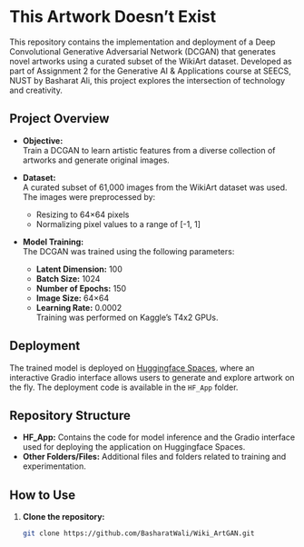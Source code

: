 # This Artwork Doesn’t Exist

This repository contains the implementation and deployment of a Deep Convolutional Generative Adversarial Network (DCGAN) that generates novel artworks using a curated subset of the WikiArt dataset. Developed as part of Assignment 2 for the Generative AI & Applications course at SEECS, NUST by Basharat Ali, this project explores the intersection of technology and creativity.

## Project Overview

- **Objective:**  
  Train a DCGAN to learn artistic features from a diverse collection of artworks and generate original images.

- **Dataset:**  
  A curated subset of 61,000 images from the WikiArt dataset was used. The images were preprocessed by:
  - Resizing to 64×64 pixels
  - Normalizing pixel values to a range of [-1, 1]

- **Model Training:**  
  The DCGAN was trained using the following parameters:
  - **Latent Dimension:** 100  
  - **Batch Size:** 1024  
  - **Number of Epochs:** 150  
  - **Image Size:** 64×64  
  - **Learning Rate:** 0.0002  
  Training was performed on Kaggle’s T4x2 GPUs.

## Deployment

The trained model is deployed on [Huggingface Spaces](https://huggingface.co/spaces/basharatwali/Wiki_ArtGAN), where an interactive Gradio interface allows users to generate and explore artwork on the fly. The deployment code is available in the `HF_App` folder.

## Repository Structure

- **HF_App:** Contains the code for model inference and the Gradio interface used for deploying the application on Huggingface Spaces.
- **Other Folders/Files:** Additional files and folders related to training and experimentation.

## How to Use

1. **Clone the repository:**
   ```bash
   git clone https://github.com/BasharatWali/Wiki_ArtGAN.git
